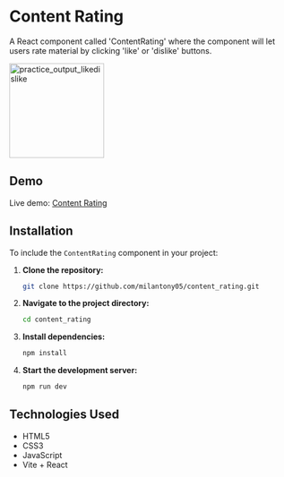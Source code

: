 # Content Rating

A React component called 'ContentRating' where the component will let users rate material by clicking 'like' or 'dislike' buttons.

<img width="169" alt="practice_output_likedislike" src="https://github.com/user-attachments/assets/9f776c7d-94fc-4593-8175-c8b1617844be" />

## Demo

Live demo: [Content Rating](https://milantony05.github.io/content_rating/)

## Installation

To include the `ContentRating` component in your project:

1. **Clone the repository:**
   ```bash
   git clone https://github.com/milantony05/content_rating.git
   ```
2. **Navigate to the project directory:**
   ```bash
   cd content_rating
   ```
3. **Install dependencies:**
   ```bash
   npm install
   ```
4. **Start the development server:**
   ```bash
   npm run dev
   ```

## Technologies Used

- HTML5
- CSS3
- JavaScript
- Vite + React
